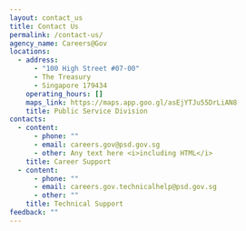 ```yaml
---
layout: contact_us
title: Contact Us
permalink: /contact-us/
agency_name: Careers@Gov
locations:
  - address:
      - "100 High Street #07-00"
      - The Treasury
      - Singapore 179434
    operating_hours: []
    maps_link: https://maps.app.goo.gl/asEjYTJu55DrLiAN8
    title: Public Service Division
contacts:
  - content:
      - phone: ""
      - email: careers.gov@psd.gov.sg
      - other: Any text here <i>including HTML</i>
    title: Career Support
  - content:
      - phone: ""
      - email: careers.gov.technicalhelp@psd.gov.sg
      - other: ""
    title: Technical Support
feedback: ""
---
```

